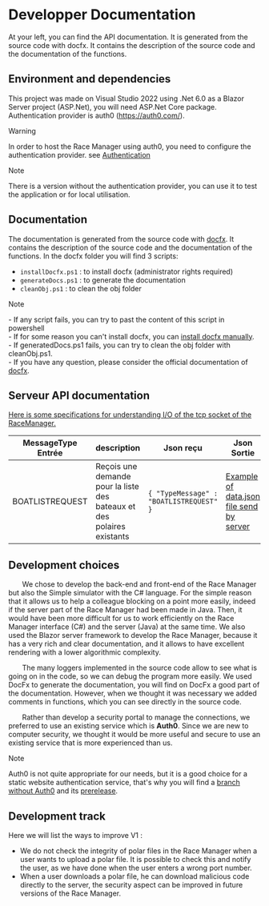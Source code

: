 # Developper Documentation

At your left, you can find the API documentation. It is generated from the source code with docfx. It contains the description of the source code and the documentation of the functions.

## Environment and dependencies

This project was made on Visual Studio 2022 using .Net 6.0 as a Blazor Server project (ASP.Net), you will need ASP.Net Core package.
Authentication provider is auth0 (https://auth0.com/).  


> [!WARNING]
> In order to host the Race Manager using auth0, you need to configure the authentication provider. see [Authentication](../admindoc/auth0.md)  

> [!NOTE]
> There is a version without the authentication provider, you can use it to test the application or for local utilisation.

## Documentation

The documentation is generated from the source code with [docfx](https://dotnet.github.io/docfx/index.html). It contains the description of the source code and the documentation of the functions. In the docfx folder you will find 3 scripts:
- `installDocfx.ps1` : to install docfx (administrator rights required)
- `generateDocs.ps1` : to generate the documentation
- `cleanObj.ps1` : to clean the obj folder  
  
> [!NOTE]  
> \- If any script fails, you can try to past the content of this script in powershell  
> \- If for some reason you can't install docfx, you can [install docfx manually](https://dotnet.github.io/docfx/tutorial/docfx_getting_started.html#2-use-docfx-as-a-command-line-tool).  
> \- If generatedDocs.ps1 fails, you can try to clean the obj folder with cleanObj.ps1.  
> \- If you have any question, please consider the official documentation of [docfx](https://dotnet.github.io/docfx/tutorial/docfx_getting_started.html). 


## Serveur API documentation

[Here is some specifications for understanding I/O of the tcp socket of the RaceManager.](~/misc/API_serveur.zip)    

| MessageType Entrée | description | Json reçu | Json Sortie | description |
| -----------     | ----------- | ----------- |  ----------- | ----------- | 
| BOATLISTREQUEST | Reçois une demande pour la liste des bateaux et des polaires existants |  `{ "TypeMessage" : "BOATLISTREQUEST" }` | [Example of data.json file send by server](~/misc/data.json) | Envoie du fichier data.json et des fichiers contenus dans boat et pol |


## Development choices

&nbsp;&nbsp;&nbsp;&nbsp;&nbsp;&nbsp; We chose to develop the back-end and front-end of the Race Manager but also the Simple simulator with the C# language. For the simple reason that it allows us to help a colleague blocking on a point more easily, indeed if the server part of the Race Manager had been made in Java. Then, it would have been more difficult for us to work efficiently on the Race Manager interface (C#) and the server (Java) at the same time. We also used the Blazor server framework to develop the Race Manager, because it has a very rich and clear documentation, and it allows to have excellent rendering with a lower algorithmic complexity.  

&nbsp;&nbsp;&nbsp;&nbsp;&nbsp;&nbsp; The many loggers implemented in the source code allow to see what is going on in the code, so we can debug the program more easily. We used DocFx to generate the documentation, you will find on DocFx a good part of the documentation. However, when we thought it was necessary we added comments in functions, which you can see directly in the source code.  

&nbsp;&nbsp;&nbsp;&nbsp;&nbsp;&nbsp; Rather than develop a security portal to manage the connections, we preferred to use an existing service which is **Auth0**. Since we are new to computer security, we thought it would be more useful and secure to use an existing service that is more experienced than us.  

> [!NOTE]
> Auth0 is not quite appropriate for our needs, but it is a good choice for a static website authentication service, that's why you will find a [branch without Auth0](https://github.com/Le-clan-des-Semi-Croustillant/SRSP-Race-Manager/tree/simple-autht) and its [prerelease](https://github.com/Le-clan-des-Semi-Croustillant/SRSP-Race-Manager/releases/tag/RaceManagerv1.1).



## Development track
Here we will list the ways to improve V1 :

- We do not check the integrity of polar files in the Race Manager when a user wants to upload a polar file. It is possible to check this and notify the user, as we have done when the user enters a wrong port number.
- When a user downloads a polar file, he can download malicious code directly to the server, the security aspect can be improved in future versions of the Race Manager.